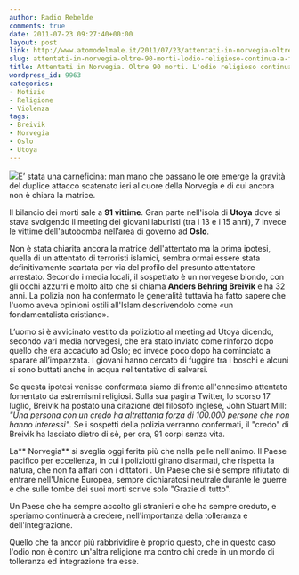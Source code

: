 ```yaml
---
author: Radio Rebelde
comments: true
date: 2011-07-23 09:27:40+00:00
layout: post
link: http://www.atomodelmale.it/2011/07/23/attentati-in-norvegia-oltre-90-morti-lodio-religioso-continua-a-far-vittime/
slug: attentati-in-norvegia-oltre-90-morti-lodio-religioso-continua-a-far-vittime
title: Attentati in Norvegia. Oltre 90 morti. L'odio religioso continua a far vittime.
wordpress_id: 9963
categories:
- Notizie
- Religione
- Violenza
tags:
- Breivik
- Norvegia
- Oslo
- Utoya
---
```


[![](http://www.atomodelmale.it/wp-content/uploads/2011/07/attentato-norvegia-300x199.jpg)](http://www.atomodelmale.it/wp-content/uploads/2011/07/attentato-norvegia.jpg)E’ stata una carneficina: man mano che passano le ore emerge la gravità del duplice attacco scatenato ieri al cuore della Norvegia e di cui ancora non è chiara la matrice.

Il bilancio dei morti sale a **91 vittime**. Gran parte nell'isola di **Utoya** dove si stava svolgendo il meeting dei giovani laburisti (tra i 13 e i 15 anni), 7 invece le vittime dell'autobomba nell’area di governo ad **Oslo**.

Non è stata chiarita ancora la matrice dell'attentato ma la prima ipotesi, quella di un attentato di terroristi islamici, sembra ormai essere stata  definitivamente scartata per via del profilo del presunto attentatore arrestato. Secondo i media locali, il sospettato è un norvegese biondo, con gli occhi azzurri e molto alto che si chiama **Anders Behring Breivik** e ha 32 anni. La polizia non ha confermato le generalità tuttavia ha fatto sapere che l'uomo aveva opinioni ostili all'Islam descrivendolo come «un fondamentalista cristiano».

L’uomo si è avvicinato vestito da poliziotto al meeting ad Utoya dicendo, secondo vari media norvegesi, che era stato inviato come rinforzo dopo quello che era accaduto ad Oslo; ed invece poco dopo ha cominciato a sparare all’impazzata. I giovani hanno cercato di fuggire tra i boschi e alcuni si sono buttati anche in acqua nel tentativo di salvarsi.



Se questa ipotesi venisse confermata siamo di fronte all'ennesimo attentato fomentato da estremismi religiosi.
Sulla sua pagina Twitter, lo scorso 17 luglio, Breivik ha postato una citazione del filosofo inglese, John Stuart Mill: _"Una persona con un credo ha altrettanta forza di 100.000 persone che non hanno interessi"_. Se i sospetti della polizia verranno confermati, il "credo" di Breivik ha lasciato dietro di sè, per ora, 91 corpi senza vita.

La** Norvegia** si sveglia oggi ferita più che nella pelle nell'animo. Il Paese pacifico per eccellenza, in cui i poliziotti girano disarmati, che rispetta la natura, che non fa affari con i dittatori . Un Paese che si è sempre rifiutato di entrare nell'Unione Europea, sempre dichiaratosi neutrale durante le guerre e  che sulle tombe dei suoi morti scrive solo "Grazie di tutto".

Un Paese che ha sempre accolto gli stranieri e che ha sempre creduto, e speriamo continuerà a credere, nell'importanza della tolleranza e dell'integrazione.

Quello che fa ancor più rabbrividire è proprio questo, che in  questo caso l'odio non è contro un'altra religione ma contro chi crede in un mondo di tolleranza ed integrazione fra esse.
